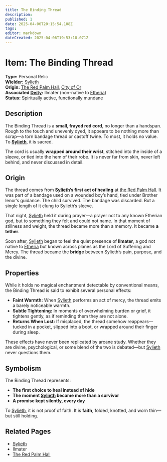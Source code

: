 ```yaml
---
title: The Binding Thread
description: 
published: 1
date: 2025-04-06T20:15:54.108Z
tags: 
editor: markdown
dateCreated: 2025-04-06T19:53:18.071Z
---
```


# Item: The Binding Thread

**Type:** Personal Relic  
**Wielder:** [Sylieth](/being/character/sylieth.md)  
**Origin:** [The Red Palm Hall](/location/settlement/city/city-of-or/shop/the-red-palm-hall.md), [City of Or](/location/settlement/city/city-of-or.md)  
**Associated [Deity](/structure/mechanic/deity.md):** Ilmater (non-native to [Etheria](/etheria.md))  
**Status:** Spiritually active, functionally mundane  

## Description

The Binding Thread is a **small, frayed red cord**, no longer than a handspan. Rough to the touch and unevenly dyed, it appears to be nothing more than scrap—a torn bandage thread or castoff twine. To most, it holds no value. To **[Sylieth](/being/character/sylieth.md)**, it is sacred.

The cord is usually **wrapped around their wrist**, stitched into the inside of a sleeve, or tied into the hem of their robe. It is never far from skin, never left behind, and never discussed in detail.

## Origin

The thread comes from **[Sylieth](/being/character/sylieth.md)’s first act of healing** at [the Red Palm Hall](/location/settlement/city/city-of-or/shop/the-red-palm-hall.md). It was part of a bandage used on a wounded boy’s hand, tied under Brother Ienor’s guidance. The child survived. The bandage was discarded. But a single length of it clung to Sylieth’s sleeve.

That night, [Sylieth](/being/character/sylieth.md) held it during prayer—a prayer not to any known Etherian god, but to something they felt and could not name. In that moment of stillness and weight, the thread became more than a memory. It became **a tether**.

Soon after, [Sylieth](/being/character/sylieth.md) began to feel the quiet presence of **Ilmater**, a god not native to [Etheria](/etheria.md) but known across planes as the Lord of Suffering and Mercy. The thread became the **bridge** between Sylieth’s pain, purpose, and the divine.

## Properties

While it holds no magical enchantment detectable by conventional means, the Binding Thread is said to exhibit several personal effects:

- **Faint Warmth:** When [Sylieth](/being/character/sylieth.md) performs an act of mercy, the thread emits a barely noticeable warmth.  
- **Subtle Tightening:** In moments of overwhelming burden or grief, it tightens gently, as if reminding them they are not alone.  
- **Returns When Lost:** If misplaced, the thread somehow reappears—tucked in a pocket, slipped into a boot, or wrapped around their finger during sleep.

These effects have never been replicated by arcane study. Whether they are divine, psychological, or some blend of the two is debated—but [Sylieth](/being/character/sylieth.md) never questions them.

## Symbolism

The Binding Thread represents:
- **The first choice to heal instead of hide**  
- **The moment [Sylieth](/being/character/sylieth.md) became more than a survivor**  
- **A promise kept silently, every day**  

To [Sylieth](/being/character/sylieth.md), it is not proof of faith. It is **faith**, folded, knotted, and worn thin—but still holding.

## Related Pages
- [Sylieth](/being/character/sylieth.md)  
- Ilmater  
- [The Red Palm Hall](/location/settlement/city/city-of-or/shop/the-red-palm-hall.md)
